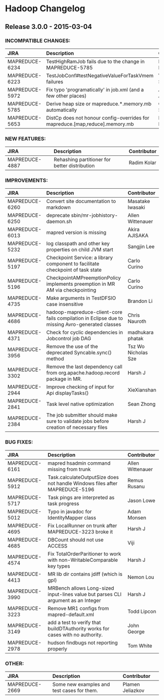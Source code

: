 # Hadoop Changelog

## Release 3.0.0 - 2015-03-04

### INCOMPATIBLE CHANGES:

| JIRA | Description | Contributor |
|:---- |:---- | :--- |
| MAPREDUCE-6234 | TestHighRamJob fails due to the change in MAPREDUCE-5785 | Masatake Iwasaki |
| MAPREDUCE-6223 | TestJobConf#testNegativeValueForTaskVmem failures | Varun Saxena |
| MAPREDUCE-5972 | Fix typo 'programatically' in job.xml (and a few other places) | Akira AJISAKA |
| MAPREDUCE-5785 | Derive heap size or mapreduce.*.memory.mb automatically | Gera Shegalov |
| MAPREDUCE-5653 | DistCp does not honour config-overrides for mapreduce.[map,reduce].memory.mb | Ratandeep Ratti |
### NEW FEATURES:

| JIRA | Description | Contributor |
|:---- |:---- | :--- |
| MAPREDUCE-4887 | Rehashing partitioner for better distribution | Radim Kolar |
### IMPROVEMENTS:

| JIRA | Description | Contributor |
|:---- |:---- | :--- |
| MAPREDUCE-6260 | Convert site documentation to markdown | Masatake Iwasaki |
| MAPREDUCE-6250 | deprecate sbin/mr-jobhistory-daemon.sh | Allen Wittenauer |
| MAPREDUCE-6013 | mapred version is missing | Akira AJISAKA |
| MAPREDUCE-5232 | log classpath and other key properties on child JVM start | Sangjin Lee |
| MAPREDUCE-5197 | Checkpoint Service: a library component to facilitate checkpoint of task state | Carlo Curino |
| MAPREDUCE-5196 | CheckpointAMPreemptionPolicy implements preemption in MR AM via checkpointing  | Carlo Curino |
| MAPREDUCE-4735 | Make arguments in TestDFSIO case insensitive | Brandon Li |
| MAPREDUCE-4686 | hadoop-mapreduce-client-core fails compilation in Eclipse due to missing Avro-generated classes | Chris Nauroth |
| MAPREDUCE-4371 | Check for cyclic dependencies in Jobcontrol job DAG | madhukara phatak |
| MAPREDUCE-3956 | Remove the use of the deprecated Syncable.sync() method | Tsz Wo Nicholas Sze |
| MAPREDUCE-3302 | Remove the last dependency call from org.apache.hadoop.record package in MR. | Harsh J |
| MAPREDUCE-2944 | Improve checking of input for Api displayTasks()  | XieXianshan |
| MAPREDUCE-2841 | Task level native optimization | Sean Zhong |
| MAPREDUCE-2384 | The job submitter should make sure to validate jobs before creation of necessary files | Harsh J |
### BUG FIXES:

| JIRA | Description | Contributor |
|:---- |:---- | :--- |
| MAPREDUCE-6161 | mapred hsadmin command missing from trunk | Allen Wittenauer |
| MAPREDUCE-5912 | Task.calculateOutputSize does not handle Windows files after MAPREDUCE-5196 | Remus Rusanu |
| MAPREDUCE-5717 | Task pings are interpreted as task progress | Jason Lowe |
| MAPREDUCE-5012 | Typo in javadoc for IdentityMapper class | Adam Monsen |
| MAPREDUCE-4695 | Fix LocalRunner on trunk after MAPREDUCE-3223 broke it | Harsh J |
| MAPREDUCE-4685 | DBCount should not use ACCESS  | Viji |
| MAPREDUCE-4574 | Fix TotalOrderParitioner to work with non-WritableComparable key types | Harsh J |
| MAPREDUCE-4413 | MR lib dir contains jdiff (which is gpl) | Nemon Lou |
| MAPREDUCE-3990 | MRBench allows Long-sized input-lines value but parses CLI argument as an Integer | Harsh J |
| MAPREDUCE-3223 | Remove MR1 configs from mapred-default.xml | Todd Lipcon |
| MAPREDUCE-3149 | add a test to verify that buildDTAuthority works for cases with no authority. | John George |
| MAPREDUCE-2978 | hudson findbugs not reporting properly | Tom White |
### OTHER:

| JIRA | Description | Contributor |
|:---- |:---- | :--- |
| MAPREDUCE-2669 | Some new examples and test cases for them. | Plamen Jeliazkov |



